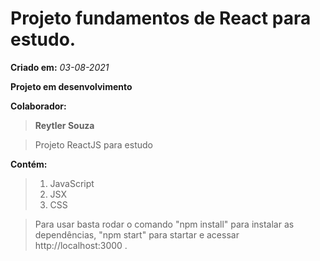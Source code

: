 # Projeto fundamentos de React para estudo.

**Criado em:** *03-08-2021*


**Projeto em desenvolvimento**


**Colaborador:** 
>**Reytler Souza**

>Projeto ReactJS para estudo

**Contém:**
>1. JavaScript
>2. JSX
>3. CSS

> Para usar basta rodar o comando "npm install" para instalar as dependências, "npm start" para startar e acessar http://localhost:3000 .